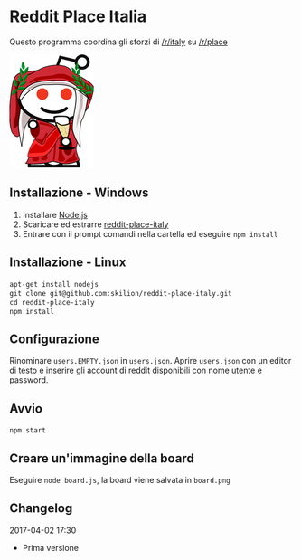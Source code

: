 # Reddit Place Italia
Questo programma coordina gli sforzi di [/r/italy](https://www.reddit.com/r/italy/) su [/r/place](https://www.reddit.com/r/place/)

![reddit italy logo](r_italy_logo.png)

## Installazione - Windows
1. Installare [Node.js](https://nodejs.org/it/)
2. Scaricare ed estrarre [reddit-place-italy](https://github.com/skilion/reddit-place-italy/archive/master.zip)
3. Entrare con il prompt comandi nella cartella ed eseguire `npm install`

## Installazione - Linux
```
apt-get install nodejs
git clone git@github.com:skilion/reddit-place-italy.git
cd reddit-place-italy
npm install
```

## Configurazione
Rinominare `users.EMPTY.json` in `users.json`.
Aprire `users.json` con un editor di testo e inserire gli account di reddit disponibili con nome utente e password.

## Avvio
```
npm start
```

## Creare un'immagine della board
Eseguire `node board.js`, la board viene salvata in `board.png`

## Changelog

2017-04-02 17:30
* Prima versione